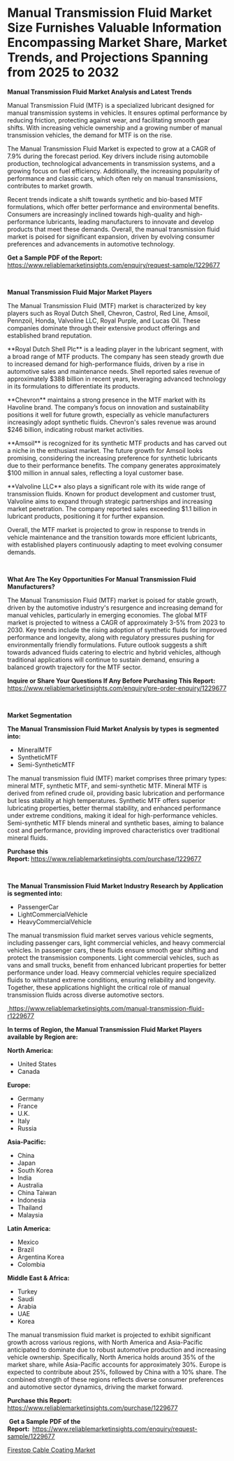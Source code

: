 <p><h1>Manual Transmission Fluid Market Size Furnishes Valuable Information Encompassing Market Share, Market Trends, and Projections Spanning from 2025 to 2032</h1></p><p><strong>Manual Transmission Fluid Market Analysis and Latest Trends</strong></p>
<p><p>Manual Transmission Fluid (MTF) is a specialized lubricant designed for manual transmission systems in vehicles. It ensures optimal performance by reducing friction, protecting against wear, and facilitating smooth gear shifts. With increasing vehicle ownership and a growing number of manual transmission vehicles, the demand for MTF is on the rise. </p><p>The Manual Transmission Fluid Market is expected to grow at a CAGR of 7.9% during the forecast period. Key drivers include rising automobile production, technological advancements in transmission systems, and a growing focus on fuel efficiency. Additionally, the increasing popularity of performance and classic cars, which often rely on manual transmissions, contributes to market growth.</p><p>Recent trends indicate a shift towards synthetic and bio-based MTF formulations, which offer better performance and environmental benefits. Consumers are increasingly inclined towards high-quality and high-performance lubricants, leading manufacturers to innovate and develop products that meet these demands. Overall, the manual transmission fluid market is poised for significant expansion, driven by evolving consumer preferences and advancements in automotive technology.</p></p>
<p><strong>Get a Sample PDF of the Report:&nbsp;</strong> <a href="https://www.reliablemarketinsights.com/enquiry/request-sample/1229677?utm_campaign=3047&utm_medium=2&utm_source=Github&utm_content=ia&utm_term=31032025&utm_id=manual-transmission-fluid">https://www.reliablemarketinsights.com/enquiry/request-sample/1229677</a></p>
<p>&nbsp;</p>
<p><strong>Manual Transmission Fluid Major Market Players</strong></p>
<p><p>The Manual Transmission Fluid (MTF) market is characterized by key players such as Royal Dutch Shell, Chevron, Castrol, Red Line, Amsoil, Pennzoil, Honda, Valvoline LLC, Royal Purple, and Lucas Oil. These companies dominate through their extensive product offerings and established brand reputation.</p><p>**Royal Dutch Shell Plc** is a leading player in the lubricant segment, with a broad range of MTF products. The company has seen steady growth due to increased demand for high-performance fluids, driven by a rise in automotive sales and maintenance needs. Shell reported sales revenue of approximately $388 billion in recent years, leveraging advanced technology in its formulations to differentiate its products.</p><p>**Chevron** maintains a strong presence in the MTF market with its Havoline brand. The company’s focus on innovation and sustainability positions it well for future growth, especially as vehicle manufacturers increasingly adopt synthetic fluids. Chevron's sales revenue was around $246 billion, indicating robust market activities.</p><p>**Amsoil** is recognized for its synthetic MTF products and has carved out a niche in the enthusiast market. The future growth for Amsoil looks promising, considering the increasing preference for synthetic lubricants due to their performance benefits. The company generates approximately $100 million in annual sales, reflecting a loyal customer base.</p><p>**Valvoline LLC** also plays a significant role with its wide range of transmission fluids. Known for product development and customer trust, Valvoline aims to expand through strategic partnerships and increasing market penetration. The company reported sales exceeding $1.1 billion in lubricant products, positioning it for further expansion.</p><p>Overall, the MTF market is projected to grow in response to trends in vehicle maintenance and the transition towards more efficient lubricants, with established players continuously adapting to meet evolving consumer demands.</p></p>
<p>&nbsp;</p>
<p><strong>What Are The Key Opportunities For Manual Transmission Fluid Manufacturers?</strong></p>
<p><p>The Manual Transmission Fluid (MTF) market is poised for stable growth, driven by the automotive industry's resurgence and increasing demand for manual vehicles, particularly in emerging economies. The global MTF market is projected to witness a CAGR of approximately 3-5% from 2023 to 2030. Key trends include the rising adoption of synthetic fluids for improved performance and longevity, along with regulatory pressures pushing for environmentally friendly formulations. Future outlook suggests a shift towards advanced fluids catering to electric and hybrid vehicles, although traditional applications will continue to sustain demand, ensuring a balanced growth trajectory for the MTF sector.</p></p>
<p><strong>Inquire or Share Your Questions If Any Before Purchasing This Report:</strong> <a href="https://www.reliablemarketinsights.com/enquiry/pre-order-enquiry/1229677?utm_campaign=3047&utm_medium=2&utm_source=Github&utm_content=ia&utm_term=31032025&utm_id=manual-transmission-fluid">https://www.reliablemarketinsights.com/enquiry/pre-order-enquiry/1229677</a></p>
<p>&nbsp;</p>
<p><strong>Market Segmentation</strong></p>
<p><strong>The Manual Transmission Fluid Market Analysis by types is segmented into:</strong></p>
<p><ul><li>MineralMTF</li><li>SyntheticMTF</li><li>Semi-SyntheticMTF</li></ul></p>
<p><p>The manual transmission fluid (MTF) market comprises three primary types: mineral MTF, synthetic MTF, and semi-synthetic MTF. Mineral MTF is derived from refined crude oil, providing basic lubrication and performance but less stability at high temperatures. Synthetic MTF offers superior lubricating properties, better thermal stability, and enhanced performance under extreme conditions, making it ideal for high-performance vehicles. Semi-synthetic MTF blends mineral and synthetic bases, aiming to balance cost and performance, providing improved characteristics over traditional mineral fluids.</p></p>
<p><strong>Purchase this Report:&nbsp;</strong><a href="https://www.reliablemarketinsights.com/purchase/1229677?utm_campaign=3047&utm_medium=2&utm_source=Github&utm_content=ia&utm_term=31032025&utm_id=manual-transmission-fluid">https://www.reliablemarketinsights.com/purchase/1229677</a></p>
<p>&nbsp;</p>
<p><strong>The Manual Transmission Fluid Market Industry Research by Application is segmented into:</strong></p>
<p><ul><li>PassengerCar</li><li>LightCommercialVehicle</li><li>HeavyCommercialVehicle</li></ul></p>
<p><p>The manual transmission fluid market serves various vehicle segments, including passenger cars, light commercial vehicles, and heavy commercial vehicles. In passenger cars, these fluids ensure smooth gear shifting and protect the transmission components. Light commercial vehicles, such as vans and small trucks, benefit from enhanced lubricant properties for better performance under load. Heavy commercial vehicles require specialized fluids to withstand extreme conditions, ensuring reliability and longevity. Together, these applications highlight the critical role of manual transmission fluids across diverse automotive sectors.</p></p>
<p><a href="https://www.reliablemarketinsights.com/manual-transmission-fluid-r1229677?utm_campaign=3047&utm_medium=2&utm_source=Github&utm_content=ia&utm_term=31032025&utm_id=manual-transmission-fluid">&nbsp;https://www.reliablemarketinsights.com/manual-transmission-fluid-r1229677</a></p>
<p><strong>In terms of Region, the Manual Transmission Fluid Market Players available by Region are:</strong></p>
<p>
    <p> <strong> North America: </strong>
        <ul>
            <li>United States</li>
            <li>Canada</li>
        </ul>
        </p> 
    <p> <strong> Europe: </strong>
        <ul>
            <li>Germany</li>
            <li>France</li>
            <li>U.K.</li>
            <li>Italy</li>
            <li>Russia</li>
        </ul>
        </p> 
    <p> <strong> Asia-Pacific: </strong>
        <ul>
            <li>China</li>
            <li>Japan</li>
            <li>South Korea</li>
            <li>India</li>
            <li>Australia</li>
            <li>China Taiwan</li>
            <li>Indonesia</li>
            <li>Thailand</li>
            <li>Malaysia</li>
        </ul>
        </p> 
    <p> <strong> Latin America: </strong>
        <ul>
            <li>Mexico</li>
            <li>Brazil</li>
            <li>Argentina Korea</li>
            <li>Colombia</li>
        </ul>
        </p> 
    <p> <strong> Middle East & Africa: </strong>
        <ul>
            <li>Turkey</li>
            <li>Saudi</li>
            <li>Arabia</li>
            <li>UAE</li>
            <li>Korea</li>
        </ul>
    </p>
    </p>
<p><p>The manual transmission fluid market is projected to exhibit significant growth across various regions, with North America and Asia-Pacific anticipated to dominate due to robust automotive production and increasing vehicle ownership. Specifically, North America holds around 35% of the market share, while Asia-Pacific accounts for approximately 30%. Europe is expected to contribute about 25%, followed by China with a 10% share. The combined strength of these regions reflects diverse consumer preferences and automotive sector dynamics, driving the market forward.</p></p>
<p><strong>Purchase this Report: </strong><a href="https://www.reliablemarketinsights.com/purchase/1229677?utm_campaign=3047&utm_medium=2&utm_source=Github&utm_content=ia&utm_term=31032025&utm_id=manual-transmission-fluid">https://www.reliablemarketinsights.com/purchase/1229677</a></p>
<p>&nbsp;<strong>Get a Sample PDF of the Report:&nbsp;&nbsp;</strong><a href="https://www.reliablemarketinsights.com/enquiry/request-sample/1229677?utm_campaign=3047&utm_medium=2&utm_source=Github&utm_content=ia&utm_term=31032025&utm_id=manual-transmission-fluid">https://www.reliablemarketinsights.com/enquiry/request-sample/1229677</a></p>
<p><strong></strong></p>
<p><p><a href="https://github.com/ivvrgibi/Market-Research-Report-List-1/blob/main/firestop-cable-coating-market.md?utm_campaign=3047&utm_medium=2&utm_source=Github&utm_content=ia&utm_term=31032025&utm_id=manual-transmission-fluid">Firestop Cable Coating Market</a></p></p>